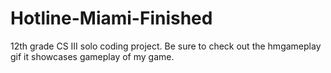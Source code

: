 # Hotline-Miami-Finished
12th grade CS III solo coding project.
Be sure to check out the hmgameplay gif it showcases gameplay of my game.
